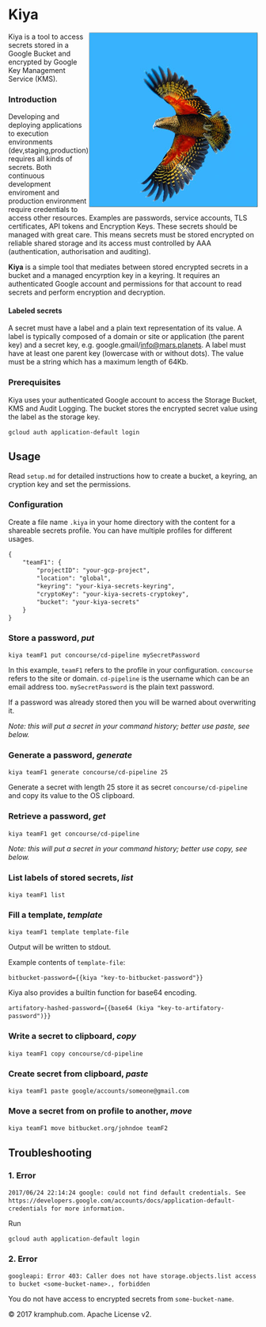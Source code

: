 # Kiya #

<img align="right" src="kea.jpg">

Kiya is a tool to access secrets stored in a Google Bucket and encrypted by Google Key Management Service (KMS).


### Introduction
Developing and deploying applications to execution environments (dev,staging,production) requires all kinds of secrets.
Both continuous development enviroment and production environment require credentials to access other resources.
Examples are passwords, service accounts, TLS certificates, API tokens and Encryption Keys. 
These secrets should be managed with great care.
This means secrets must be stored encrypted on reliable shared storage and its access must controlled by AAA (authentication, authorisation and auditing).

**Kiya** is a simple tool that mediates between stored encrypted secrets in a bucket and a managed encyrption key in a keyring. It requires an authenticated Google account and permissions for that account to read secrets and perform encryption and decryption.

#### Labeled secrets
A secret must have a label and a plain text representation of its value.
A label is typically composed of a domain or site or application (the parent key) and a secret key, e.g. google.gmail/info@mars.planets.
A label must have at least one parent key (lowercase with or without dots).
The value must be a string which has a maximum length of 64Kb.

### Prerequisites
Kiya uses your authenticated Google account to access the Storage Bucket, KMS and Audit Logging.
The bucket stores the encrypted secret value using the label as the storage key.

	gcloud auth application-default login
			
	
## Usage

Read `setup.md` for detailed instructions how to create a bucket, a keyring, an cryption key and set the permissions.

### Configuration

Create a file name `.kiya` in your home directory with the content for a shareable secrets profile. You can have multiple profiles for different usages.

	{
		"teamF1": {
			"projectID": "your-gcp-project",
			"location": "global",
			"keyring": "your-kiya-secrets-keyring",
			"cryptoKey": "your-kiya-secrets-cryptokey",
			"bucket": "your-kiya-secrets"
		}
	}

### Store a password, _put_

	kiya teamF1 put concourse/cd-pipeline mySecretPassword
	
In this example, `teamF1` refers to the profile in your configuration. `concourse` refers to the site or domain. `cd-pipeline` is the username which can be an email address too. `mySecretPassword` is the plain text password.

If a password was already stored then you will be warned about overwriting it.

_Note: this will put a secret in your command history; better use paste, see below._

### Generate a password, _generate_

	kiya teamF1 generate concourse/cd-pipeline 25

Generate a secret with length 25 store it as secret `concourse/cd-pipeline` and copy its value to the OS clipboard.

### Retrieve a password, _get_

	kiya teamF1 get concourse/cd-pipeline

_Note: this will put a secret in your command history; better use copy, see below._	

### List labels of stored secrets, _list_

	kiya teamF1 list

### Fill a template, _template_

    kiya teamF1 template template-file

Output will be written to stdout.

Example contents of `template-file`:

    bitbucket-password={{kiya "key-to-bitbucket-password"}}
    
Kiya also provides a builtin function for base64 encoding.

    artifatory-hashed-password={{base64 (kiya "key-to-artifatory-password")}}

### Write a secret to clipboard, _copy_

	kiya teamF1 copy concourse/cd-pipeline

### Create secret from clipboard, _paste_

	kiya teamF1 paste google/accounts/someone@gmail.com

### Move a secret from on profile to another, _move_

	kiya teamF1 move bitbucket.org/johndoe teamF2	

## Troubleshooting

### 1. Error

	2017/06/24 22:14:24 google: could not find default credentials. See https://developers.google.com/accounts/docs/application-default-credentials for more information.

Run

	gcloud auth application-default login

### 2. Error

	googleapi: Error 403: Caller does not have storage.objects.list access to bucket <some-bucket-name>., forbidden

You do not have access to encrypted secrets from `some-bucket-name`.

&copy; 2017 kramphub.com. Apache License v2.
